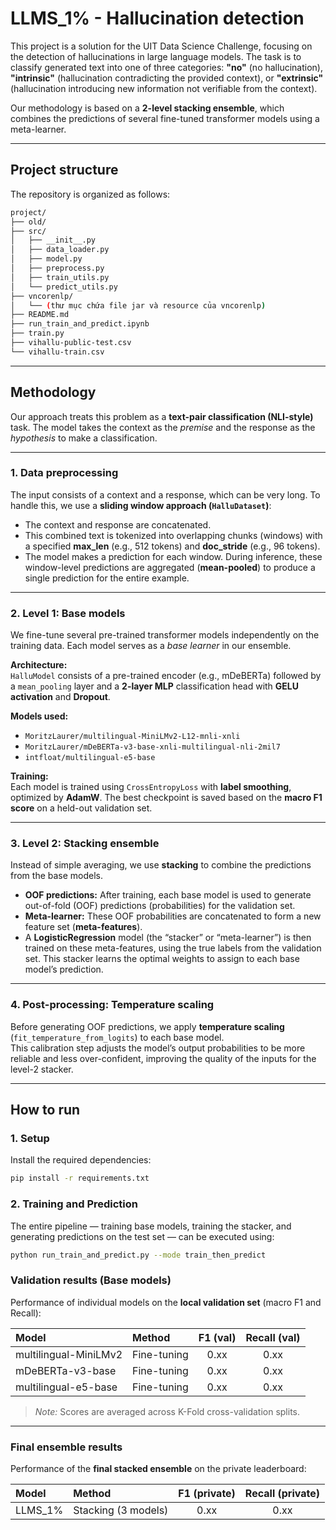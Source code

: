 # LLMS_1% - Hallucination detection

This project is a solution for the UIT Data Science Challenge, focusing on the detection of hallucinations in large language models. The task is to classify generated text into one of three categories: **"no"** (no hallucination), **"intrinsic"** (hallucination contradicting the provided context), or **"extrinsic"** (hallucination introducing new information not verifiable from the context).

Our methodology is based on a **2-level stacking ensemble**, which combines the predictions of several fine-tuned transformer models using a meta-learner.

---

## Project structure

The repository is organized as follows:

```bash
project/
├── old/
├── src/
│   ├── __init__.py
│   ├── data_loader.py
│   ├── model.py
│   ├── preprocess.py
│   ├── train_utils.py
│   └── predict_utils.py
├── vncorenlp/
│   └── (thư mục chứa file jar và resource của vncorenlp)
├── README.md
├── run_train_and_predict.ipynb
├── train.py
├── vihallu-public-test.csv
└── vihallu-train.csv
```
---

## Methodology

Our approach treats this problem as a **text-pair classification (NLI-style)** task. The model takes the context as the *premise* and the response as the *hypothesis* to make a classification.

---

### 1. Data preprocessing

The input consists of a context and a response, which can be very long. To handle this, we use a **sliding window approach (`HalluDataset`)**:

- The context and response are concatenated.  
- This combined text is tokenized into overlapping chunks (windows) with a specified **max_len** (e.g., 512 tokens) and **doc_stride** (e.g., 96 tokens).  
- The model makes a prediction for each window. During inference, these window-level predictions are aggregated (**mean-pooled**) to produce a single prediction for the entire example.

---

### 2. Level 1: Base models

We fine-tune several pre-trained transformer models independently on the training data. Each model serves as a *base learner* in our ensemble.

**Architecture:**  
`HalluModel` consists of a pre-trained encoder (e.g., mDeBERTa) followed by a `mean_pooling` layer and a **2-layer MLP** classification head with **GELU activation** and **Dropout**.

**Models used:**
- `MoritzLaurer/multilingual-MiniLMv2-L12-mnli-xnli`  
- `MoritzLaurer/mDeBERTa-v3-base-xnli-multilingual-nli-2mil7`  
- `intfloat/multilingual-e5-base`

**Training:**  
Each model is trained using `CrossEntropyLoss` with **label smoothing**, optimized by **AdamW**. The best checkpoint is saved based on the **macro F1 score** on a held-out validation set.

---

### 3. Level 2: Stacking ensemble

Instead of simple averaging, we use **stacking** to combine the predictions from the base models.

- **OOF predictions:** After training, each base model is used to generate out-of-fold (OOF) predictions (probabilities) for the validation set.  
- **Meta-learner:** These OOF probabilities are concatenated to form a new feature set (**meta-features**).  
- A **LogisticRegression** model (the “stacker” or “meta-learner”) is then trained on these meta-features, using the true labels from the validation set. This stacker learns the optimal weights to assign to each base model’s prediction.

---

### 4. Post-processing: Temperature scaling

Before generating OOF predictions, we apply **temperature scaling** (`fit_temperature_from_logits`) to each base model.  
This calibration step adjusts the model’s output probabilities to be more reliable and less over-confident, improving the quality of the inputs for the level-2 stacker.

---

## How to run

### 1. Setup

Install the required dependencies:

```bash
pip install -r requirements.txt
```

### 2. Training and Prediction

The entire pipeline — training base models, training the stacker, and generating predictions on the test set — can be executed using:

```bash
python run_train_and_predict.py --mode train_then_predict
```

### Validation results (Base models)

Performance of individual models on the **local validation set** (macro F1 and Recall):

| Model | Method | F1 (val) | Recall (val) |
|:------|:--------|:----------:|:--------------:|
| multilingual-MiniLMv2 | Fine-tuning | 0.xx | 0.xx |
| mDeBERTa-v3-base | Fine-tuning | 0.xx | 0.xx |
| multilingual-e5-base | Fine-tuning | 0.xx | 0.xx |

> *Note:* Scores are averaged across K-Fold cross-validation splits.

---

### Final ensemble results

Performance of the **final stacked ensemble** on the private leaderboard:

| Model | Method | F1 (private) | Recall (private) |
|:------|:--------|:--------------:|:----------------:|
| LLMS_1% | Stacking (3 models) | 0.xx | 0.xx |
